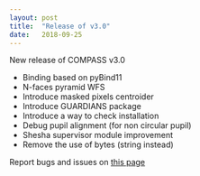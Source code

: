 ```yaml
---
layout: post
title:  "Release of v3.0"
date:   2018-09-25
---
```


New release of COMPASS v3.0

* Binding based on pyBind11
* N-faces pyramid WFS
* Introduce masked pixels centroider
* Introduce GUARDIANS package
* Introduce a way to check installation
* Debug pupil alignment (for non circular pupil)
* Shesha supervisor module improvement
* Remove the use of bytes (string instead)


Report bugs and issues on [this page](https://github.com/ANR-COMPASS/shesha/issues)